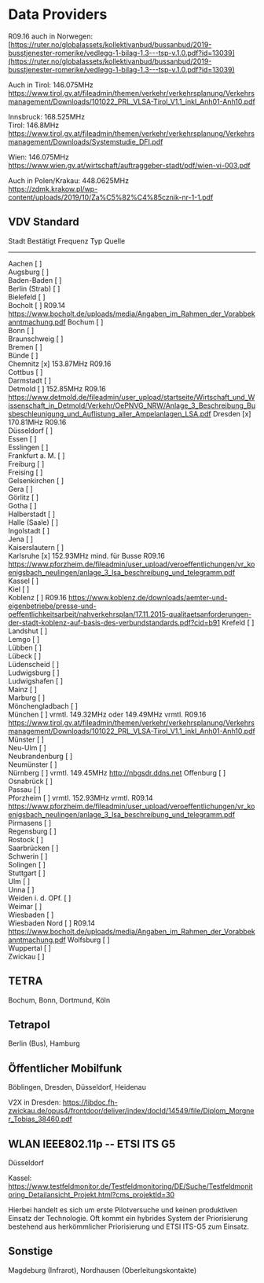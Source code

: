 # Data Providers

R09.16 auch in Norwegen:
[https://ruter.no/globalassets/kollektivanbud/bussanbud/2019-busstjenester-romerike/vedlegg-1-bilag-1.3---tsp-v.1.0.pdf?id=13039](https://ruter.no/globalassets/kollektivanbud/bussanbud/2019-busstjenester-romerike/vedlegg-1-bilag-1.3---tsp-v.1.0.pdf?id=13039)

Auch in Tirol: 146.075MHz
<https://www.tirol.gv.at/fileadmin/themen/verkehr/verkehrsplanung/Verkehrsmanagement/Downloads/101022_PRL_VLSA-Tirol_V1.1_inkl_Anh01-Anh10.pdf>

Innsbruck: 168.525MHz\
Tirol: 146.8MHz\
<https://www.tirol.gv.at/fileadmin/themen/verkehr/verkehrsplanung/Verkehrsmanagement/Downloads/Systemstudie_DFI.pdf>

Wien: 146.075MHz\
<https://www.wien.gv.at/wirtschaft/auftraggeber-stadt/pdf/wien-vi-003.pdf>

Auch in Polen/Krakau: 448.0625MHz\
<https://zdmk.krakow.pl/wp-content/uploads/2019/10/Za%C5%82%C4%85cznik-nr-1-1.pdf>

## VDV Standard

  Stadt               Bestätigt   Frequenz                          Typ             Quelle
  ------------------- ----------- --------------------------------- --------------- ---------------------------------------------------------------------------------------------------------------------------------------------------------------------------------------------------------------
  Aachen              [ ]                                                           
  Augsburg            [ ]                                                           
  Baden-Baden         [ ]                                                           
  Berlin (Strab)      [ ]                                                           
  Bielefeld           [ ]                                                           
  Bocholt             [ ]                                           R09.14          <https://www.bocholt.de/uploads/media/Angaben_im_Rahmen_der_Vorabbekanntmachung.pdf>
  Bochum              [ ]                                                           
  Bonn                [ ]                                                           
  Braunschweig        [ ]                                                           
  Bremen              [ ]                                                           
  Bünde               [ ]                                                           
  Chemnitz            [x]         153.87MHz                         R09.16          
  Cottbus             [ ]                                                           
  Darmstadt           [ ]                                                           
  Detmold             [ ]         152.85MHz                         R09.16          <https://www.detmold.de/fileadmin/user_upload/startseite/Wirtschaft_und_Wissenschaft_in_Detmold/Verkehr/OePNVG_NRW/Anlage_3_Beschreibung_Busbeschleunigung_und_Auflistung_aller_Ampelanlagen_LSA.pdf>
  Dresden             [x]         170.81MHz                         R09.16          
  Düsseldorf          [ ]                                                           
  Essen               [ ]                                                           
  Esslingen           [ ]                                                           
  Frankfurt a. M.     [ ]                                                           
  Freiburg            [ ]                                                           
  Freising            [ ]                                                           
  Gelsenkirchen       [ ]                                                           
  Gera                [ ]                                                           
  Görlitz             [ ]                                                           
  Gotha               [ ]                                                           
  Halberstadt         [ ]                                                           
  Halle (Saale)       [ ]                                                           
  Ingolstadt          [ ]                                                           
  Jena                [ ]                                                           
  Kaiserslautern      [ ]                                                           
  Karlsruhe           [x]         152.93MHz mind. für Busse         R09.16          <https://www.pforzheim.de/fileadmin/user_upload/veroeffentlichungen/vr_koenigsbach_neulingen/anlage_3_lsa_beschreibung_und_telegramm.pdf>
  Kassel              [ ]                                                           
  Kiel                [ ]                                                           
  Koblenz             [ ]                                           R09.16          <https://www.koblenz.de/downloads/aemter-und-eigenbetriebe/presse-und-oeffentlichkeitsarbeit/nahverkehrsplan/17.11.2015-qualitaetsanforderungen-der-stadt-koblenz-auf-basis-des-verbundstandards.pdf?cid=b91>
  Krefeld             [ ]                                                           
  Landshut            [ ]                                                           
  Lemgo               [ ]                                                           
  Lübben              [ ]                                                           
  Lübeck              [ ]                                                           
  Lüdenscheid         [ ]                                                           
  Ludwigsburg         [ ]                                                           
  Ludwigshafen        [ ]                                                           
  Mainz               [ ]                                                           
  Marburg             [ ]                                                           
  Mönchengladbach     [ ]                                                           
  München             [ ]         vrmtl. 149.32MHz oder 149.49MHz   vrmtl. R09.16   <https://www.tirol.gv.at/fileadmin/themen/verkehr/verkehrsplanung/Verkehrsmanagement/Downloads/101022_PRL_VLSA-Tirol_V1.1_inkl_Anh01-Anh10.pdf>
  Münster             [ ]                                                           
  Neu-Ulm             [ ]                                                           
  Neubrandenburg      [ ]                                                           
  Neumünster          [ ]                                                           
  Nürnberg            [ ]         vrmtl. 149.45MHz                                  <http://nbgsdr.ddns.net>
  Offenburg           [ ]                                                           
  Osnabrück           [ ]                                                           
  Passau              [ ]                                                           
  Pforzheim           [ ]         vrmtl. 152.93MHz                  vrmtl. R09.14   <https://www.pforzheim.de/fileadmin/user_upload/veroeffentlichungen/vr_koenigsbach_neulingen/anlage_3_lsa_beschreibung_und_telegramm.pdf>
  Pirmasens           [ ]                                                           
  Regensburg          [ ]                                                           
  Rostock             [ ]                                                           
  Saarbrücken         [ ]                                                           
  Schwerin            [ ]                                                           
  Solingen            [ ]                                                           
  Stuttgart           [ ]                                                           
  Ulm                 [ ]                                                           
  Unna                [ ]                                                           
  Weiden i. d. OPf.   [ ]                                                           
  Weimar              [ ]                                                           
  Wiesbaden           [ ]                                                           
  Wiesbaden Nord      [ ]                                           R09.14          <https://www.bocholt.de/uploads/media/Angaben_im_Rahmen_der_Vorabbekanntmachung.pdf>
  Wolfsburg           [ ]                                                           
  Wuppertal           [ ]                                                           
  Zwickau             [ ]                                                           

## TETRA

Bochum, Bonn, Dortmund, Köln

## Tetrapol

Berlin (Bus), Hamburg

## Öffentlicher Mobilfunk

Böblingen, Dresden, Düsseldorf, Heidenau

V2X in Dresden:
<https://libdoc.fh-zwickau.de/opus4/frontdoor/deliver/index/docId/14549/file/Diplom_Morgner_Tobias_38460.pdf>

## WLAN IEEE802.11p -- ETSI ITS G5

Düsseldorf

Kassel:
<https://www.testfeldmonitor.de/Testfeldmonitoring/DE/Suche/Testfeldmonitoring_Detailansicht_Projekt.html?cms_projektId=30>

Hierbei handelt es sich um erste Pilotversuche und keinen produktiven
Einsatz der Technologie. Oft kommt ein hybrides System der Priorisierung
bestehend aus herkömmlicher Priorisierung und ETSI ITS-G5 zum Einsatz.

## Sonstige

Magdeburg (Infrarot), Nordhausen (Oberleitungskontakte)
